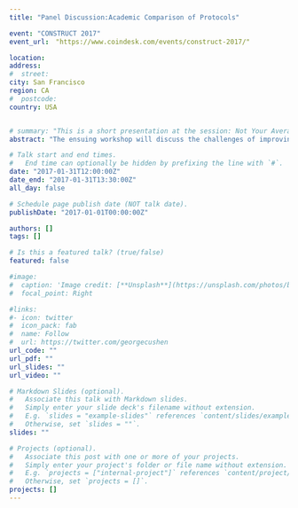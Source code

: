 ```yaml
---
title: "Panel Discussion:Academic Comparison of Protocols"

event: "CONSTRUCT 2017"
event_url:　"https://www.coindesk.com/events/construct-2017/"

location:
address:
#  street:
city: San Francisco
region: CA
#  postcode:
country: USA


# summary: "This is a short presentation at the session: Not Your Average White Paper: Academic Research on Blockchains."
abstract: "The ensuing workshop will discuss the challenges of improving industry-academia collaboration toward better blockchain technology development. Topics for discussion will likely include: systematizing and teaching knowledge gained from almost a decade of running Bitcoin and other blockchains in production; creating opportunities for academics to implement, test and deploy their research; developing distributed systems simulators and other empirical research platforms for fair evaluation; and facilitating industry and academia collaboration on high-priority research projects."

# Talk start and end times.
#   End time can optionally be hidden by prefixing the line with `#`.
date: "2017-01-31T12:00:00Z"
date_end: "2017-01-31T13:30:00Z"
all_day: false

# Schedule page publish date (NOT talk date).
publishDate: "2017-01-01T00:00:00Z"

authors: []
tags: []

# Is this a featured talk? (true/false)
featured: false

#image:
#  caption: 'Image credit: [**Unsplash**](https://unsplash.com/photos/bzdhc5b3Bxs)'
#  focal_point: Right

#links:
#- icon: twitter
#  icon_pack: fab
#  name: Follow
#  url: https://twitter.com/georgecushen
url_code: ""
url_pdf: ""
url_slides: ""
url_video: ""

# Markdown Slides (optional).
#   Associate this talk with Markdown slides.
#   Simply enter your slide deck's filename without extension.
#   E.g. `slides = "example-slides"` references `content/slides/example-slides.md`.
#   Otherwise, set `slides = ""`.
slides: ""

# Projects (optional).
#   Associate this post with one or more of your projects.
#   Simply enter your project's folder or file name without extension.
#   E.g. `projects = ["internal-project"]` references `content/project/deep-learning/index.md`.
#   Otherwise, set `projects = []`.
projects: []
---
```

